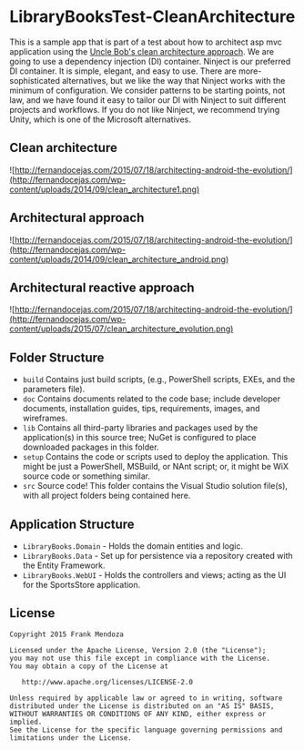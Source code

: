 LibraryBooksTest-CleanArchitecture
=========================

This is a sample app that is part of a test about how to architect asp mvc application using the [Uncle Bob's clean architecture approach](https://blog.8thlight.com/uncle-bob/2012/08/13/the-clean-architecture.html). We are going to use a dependency injection (DI) container.
Ninject is our preferred DI container. It is simple, elegant, and easy to use. There are more-sophisticated alternatives, but we like the way that Ninject works with the minimum of configuration. We consider patterns to be starting points, not law, and we have found it easy to tailor our DI with Ninject to suit different projects and workflows. If you do not like Ninject, we recommend trying Unity, which is one of the Microsoft alternatives.

Clean architecture
-----------------
![http://fernandocejas.com/2015/07/18/architecting-android-the-evolution/](http://fernandocejas.com/wp-content/uploads/2014/09/clean_architecture1.png)

Architectural approach
-----------------
![http://fernandocejas.com/2015/07/18/architecting-android-the-evolution/](http://fernandocejas.com/wp-content/uploads/2014/09/clean_architecture_android.png)

Architectural reactive approach
-----------------
![http://fernandocejas.com/2015/07/18/architecting-android-the-evolution/](http://fernandocejas.com/wp-content/uploads/2015/07/clean_architecture_evolution.png)

Folder Structure
-----------------
 * `build` Contains just build scripts, (e.g., PowerShell scripts, EXEs, and the parameters file).
 * `doc` Contains documents related to the code base; include developer documents, installation guides, tips, requirements, images, and wireframes.
 * `lib` Contains all third-party libraries and packages used by the application(s) in this source tree; NuGet is configured to place downloaded packages in this folder.
 * `setup` Contains the code or scripts used to deploy the application. This might be just a PowerShell, MSBuild, or NAnt script; or, it might be WiX source code or something similar.
 * `src` Source code! This folder contains the Visual Studio solution file(s), with all project folders being contained here.

Application Structure
-----------------

 * `LibraryBooks.Domain` - Holds the domain entities and logic.
 * `LibraryBooks.Data` - Set up for persistence via a repository created with the Entity Framework.
 * `LibraryBooks.WebUI` - Holds the controllers and views; acting as the UI for the SportsStore application.


License
--------

    Copyright 2015 Frank Mendoza

    Licensed under the Apache License, Version 2.0 (the "License");
    you may not use this file except in compliance with the License.
    You may obtain a copy of the License at

       http://www.apache.org/licenses/LICENSE-2.0

    Unless required by applicable law or agreed to in writing, software
    distributed under the License is distributed on an "AS IS" BASIS,
    WITHOUT WARRANTIES OR CONDITIONS OF ANY KIND, either express or implied.
    See the License for the specific language governing permissions and
    limitations under the License.

